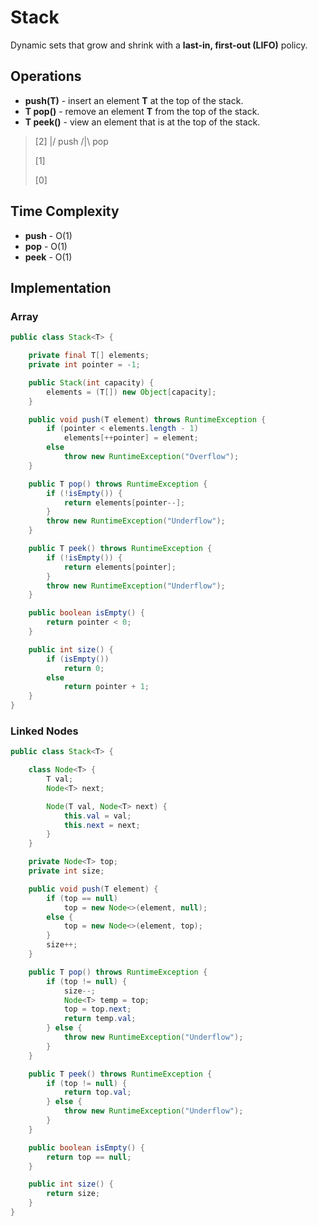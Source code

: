 # Stack

Dynamic sets that grow and shrink with a **last-in, first-out (LIFO)** policy.

## Operations

- **push(T)** - insert an element **T** at the top of the stack.
- **T pop()** - remove an element **T** from the top of the stack.
- **T peek()** - view an element that is at the top of the stack.

> [2] \|/ push /|\ pop
>
> [1]
>
> [0]

## Time Complexity

- **push** - O(1)
- **pop** - O(1)
- **peek** - O(1)

## Implementation

### Array

```java
public class Stack<T> {

    private final T[] elements;
    private int pointer = -1;

    public Stack(int capacity) {
        elements = (T[]) new Object[capacity];
    }

    public void push(T element) throws RuntimeException {
        if (pointer < elements.length - 1)
            elements[++pointer] = element;
        else
            throw new RuntimeException("Overflow");
    }

    public T pop() throws RuntimeException {
        if (!isEmpty()) {
            return elements[pointer--];
        }
        throw new RuntimeException("Underflow");
    }

    public T peek() throws RuntimeException {
        if (!isEmpty()) {
            return elements[pointer];
        }
        throw new RuntimeException("Underflow");
    }

    public boolean isEmpty() {
        return pointer < 0;
    }

    public int size() {
        if (isEmpty())
            return 0;
        else
            return pointer + 1;
    }
}
```

### Linked Nodes

```java
public class Stack<T> {

    class Node<T> {
        T val;
        Node<T> next;

        Node(T val, Node<T> next) {
            this.val = val;
            this.next = next;
        }
    }

    private Node<T> top;
    private int size;

    public void push(T element) {
        if (top == null)
            top = new Node<>(element, null);
        else {
            top = new Node<>(element, top);
        }
        size++;
    }

    public T pop() throws RuntimeException {
        if (top != null) {
            size--;
            Node<T> temp = top;
            top = top.next;
            return temp.val;
        } else {
            throw new RuntimeException("Underflow");
        }
    }

    public T peek() throws RuntimeException {
        if (top != null) {
            return top.val;
        } else {
            throw new RuntimeException("Underflow");
        }
    }

    public boolean isEmpty() {
        return top == null;
    }

    public int size() {
        return size;
    }
}
```